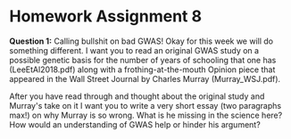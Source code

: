 # Homework Assignment 8
**Question 1:** Calling bullshit on bad GWAS! Okay for this week we will do something different. I want you to read an original GWAS study on a possible genetic basis for the number of years of schooling that one has (LeeEtAl2018.pdf) along with a frothing-at-the-mouth Opinion piece that appeared in the Wall Street Journal by Charles Murray (Murray_WSJ.pdf). 

After you have read through and thought about the original study and Murray's take on it I want you to write a very short essay (two paragraphs max!) on why Murray is so wrong. What is he missing in the science here? How would an understanding of GWAS help or hinder his argument?

